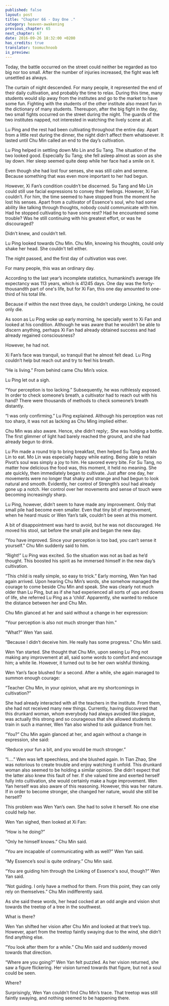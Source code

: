 ```yaml
---
published: false
layout: post
title: "Chapter 66 - Day One ."
category: heaven-awakening
previous_chapter: 65
next_chapter: 67
date: 2016-09-26 18:32:00 +0200
has_credits: true
translator: toomuchnoob
is_preview:
---
```

Today, the battle occurred on the street could neither be regarded as too big nor too small. After the number of injuries increased, the fight was left unsettled as always.

The curtain of night descended. For many people, it represented the end of their daily cultivation, and probably the time to relax. During this time, many students would slip away from the institutes and go to the market to have some fun. Fighting with the students of the other institute also meant fun in the dictionary of many students. Thereupon, after the big fight in the day, two small fights occurred on the street during the night. The guards of the two institutes napped, not interested in watching the lively scene at all.
<!--more-->

Lu Ping and the rest had been cultivating throughout the entire day. Apart from a little rest during the dinner, the night didn’t affect them whatsoever. It lasted until Chu Min called an end to the day’s cultivation.

Lu Ping helped in settling down Mo Lin and Su Tang. The situation of the two looked good. Especially Su Tang; she fell asleep almost as soon as she lay down. Her sleep seemed quite deep while her face had a smile on it.

Even though she had lost four senses, she was still calm and serene. Because something that was even more important to her had begun.

However, Xi Fan’s condition couldn’t be discerned. Su Tang and Mo Lin could still use facial expressions to convey their feelings. However, Xi Fan couldn’t. For him, the time seemed to have stopped from the moment he lost his senses. Apart from a cultivator of Essence's soul, who had some ability like talking through thoughts, nobody could communicate with him. Had he stopped cultivating to have some rest? Had he encountered some trouble? Was he still continuing with his greatest effort, or was he discouraged?

Didn’t knew, and couldn’t tell.

Lu Ping looked towards Chu Min. Chu Min, knowing his thoughts, could only shake her head. She couldn’t tell either.

The night passed, and the first day of cultivation was over.

For many people, this was an ordinary day.

According to the last year’s incomplete statistics, humankind’s average life expectancy was 113 years, which is 41245 days. One day was the forty-thousandth part of one's life, but for Xi Fan, this one day amounted to one-third of his total life.

Because if within the next three days, he couldn’t undergo Linking, he could only die.

As soon as Lu Ping woke up early morning, he specially went to Xi Fan and looked at his condition. Although he was aware that he wouldn’t be able to discern anything, perhaps Xi Fan had already obtained success and had already regained consciousness?

However, he had not.

Xi Fan’s face was tranquil, so tranquil that he almost felt dead. Lu Ping couldn’t help but reach out and try to feel his breath.

“He is living.” From behind came Chu Min’s voice.

Lu Ping let out a sigh.

“Your perception is too lacking.” Subsequently, he was ruthlessly exposed. In order to check someone’s breath, a cultivator had to reach out with his hand? There were thousands of methods to check someone’s breath distantly.

“I was only confirming.” Lu Ping explained. Although his perception was not too sharp, it was not as lacking as Chu Ming implied either.

Chu Min was also aware. Hence, she didn’t reply;. She was holding a bottle. The first glimmer of light had barely reached the ground, and she had already begun to drink.

Lu Pin made a round trip to bring breakfast, then helped Su Tang and Mo Lin to eat. Mo Lin was especially happy while eating. Being able to retain Pivot’s soul was simply a joy to him. He savored every bite. For Su Tang, no matter how delicious the food was, this moment, it held no meaning. She ate quickly, then immediately began to cultivate. Just after one day, her movements were no longer that shaky and strange and had begun to look natural and smooth. Evidently, her control of Strength’s soul had already gone up a notch. Her control over her movements and sense of touch were becoming increasingly sharp.

Lu Ping, however, didn’t seem to have made any improvement. Only that small pile had become even smaller. Even that tiny bit of improvement, when he heard music or Wen Yan’s talk, couldn’t be seen at this moment.

A bit of disappointment was hard to avoid, but he was not discouraged. He moved his stool, sat before the small pile and began the new day.

“You have improved. Since your perception is too bad, you can’t sense it yourself.” Chu Min suddenly said to him.

“Right!” Lu Ping was excited. So the situation was not as bad as he’d thought. This boosted his spirit as he immersed himself in the new day’s cultivation.

“This child is really simple, so easy to trick.” Early morning, Wen Yan had again arrived. Upon hearing Chu Min’s words, she somehow managed the courage to come beside Chu Min and speak. She was clearly not much older than Lu Ping, but as if she had experienced all sorts of ups and downs of life, she referred Lu Ping as a ‘child’. Apparently, she wanted to reduce the distance between her and Chu Min.

Chu Min glanced at her and said without a change in her expression:

“Your perception is also not much stronger than him.”

“What?” Wen Yan said.

“Because I didn’t deceive him. He really has some progress.”   Chu Min said.

Wen Yan started. She thought that Chu Min, upon seeing Lu Ping not making any improvement at all, said some words to comfort and encourage him; a white lie. However, it turned out to be her own wishful thinking.

Wen Yan’s face blushed for a second. After a while, she again managed to summon enough courage:

“Teacher Chu Min, in your opinion, what are my shortcomings in cultivation?”

She had already interacted with all the teachers in the institute. From them, she had not received many new things. Currently, having discovered that this drunkard woman, whom everybody had always avoided like plague, was actually this strong and so courageous that she allowed students to train in such a manner, Wen Yan also wished to ask guidance from her.

“You?” Chu Min again glanced at her, and again without a change in expression, she said:

“Reduce your fun a bit, and you would be much stronger.”

“I….” Wen was left speechless, and she blushed again. In Tian Zhao, She was notorious to create trouble and enjoy watching it unfold. This drunkard woman also seemed to be holding a similar opinion. She didn’t expect that the latter also knew this fault of her. If she valued time and exerted herself fully into cultivation, she would certainly make a huge improvement. Wen Yan herself was also aware of this reasoning. However, this was her nature. If in order to become stronger, she changed her nature, would she still be herself?

This problem was Wen Yan’s own. She had to solve it herself. No one else could help her.

Wen Yan sighed, then looked at Xi Fan:

“How is he doing?”

“Only he himself knows.” Chu Min said.

“You are incapable of communicating with as well?” Wen Yan said.

“My Essence’s soul is quite ordinary.” Chu Min said.

“You are guiding him through the Linking of Essence's soul, though?” Wen Yan said.

“Not guiding. I only have a method for them. From this point, they can only rely on themselves.” Chu Min indifferently said.

As she said these words, her head cocked at an odd angle and vision shot towards the treetop of a tree in the southwest.

What is there?

Wen Yan shifted her vision after Chu Min and looked at that tree’s top. However, apart from the treetop faintly swaying due to the wind, she didn’t find anything else.

“You look after them for a while.” Chu Min said and suddenly moved towards that direction.

“Where are you going?” Wen Yan felt puzzled. As her vision returned, she saw a figure flickering. Her vision turned towards that figure, but not a soul could be seen.

Where?

Surprisingly, Wen Yan couldn’t find Chu Min’s trace. That treetop was still faintly swaying, and nothing seemed to be happening there.
 
